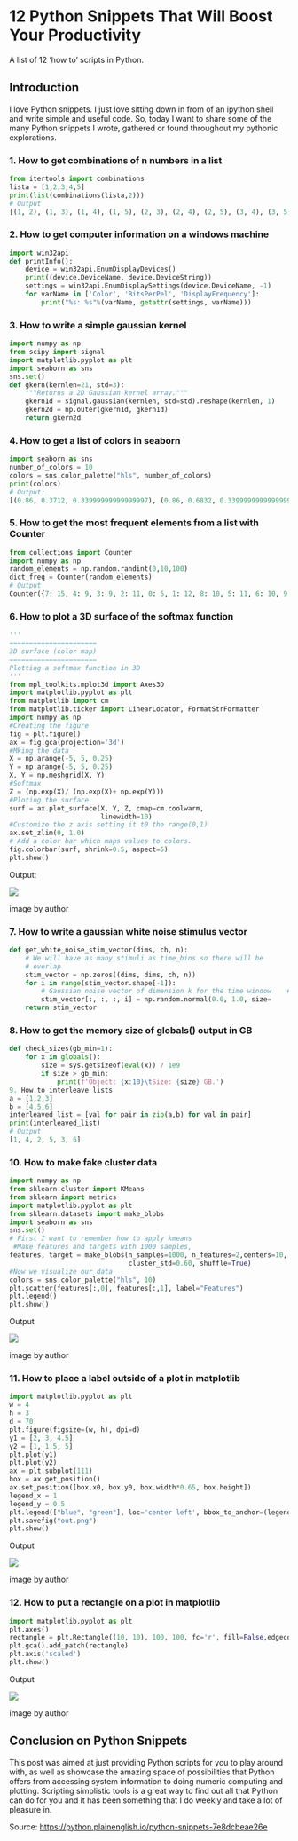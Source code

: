 # 12 Python Snippets That Will Boost Your Productivity
A list of 12 ‘how to’ scripts in Python.

## Introduction
I love Python snippets. I just love sitting down in from of an ipython shell and write simple and useful code. So, today I want to share some of the many Python snippets I wrote, gathered or found throughout my pythonic explorations.

### 1. How to get combinations of n numbers in a list

```python
from itertools import combinations
lista = [1,2,3,4,5]
print(list(combinations(lista,2)))
# Output
[(1, 2), (1, 3), (1, 4), (1, 5), (2, 3), (2, 4), (2, 5), (3, 4), (3, 5), (4, 5)]
```


### 2. How to get computer information on a windows machine

```python
import win32api
def printInfo():
    device = win32api.EnumDisplayDevices()
    print((device.DeviceName, device.DeviceString))
    settings = win32api.EnumDisplaySettings(device.DeviceName, -1)
    for varName in ['Color', 'BitsPerPel', 'DisplayFrequency']:
        print("%s: %s"%(varName, getattr(settings, varName)))
```

### 3. How to write a simple gaussian kernel

```python
import numpy as np
from scipy import signal
import matplotlib.pyplot as plt
import seaborn as sns
sns.set()
def gkern(kernlen=21, std=3):
    """Returns a 2D Gaussian kernel array."""
    gkern1d = signal.gaussian(kernlen, std=std).reshape(kernlen, 1)
    gkern2d = np.outer(gkern1d, gkern1d)
    return gkern2d
```

### 4. How to get a list of colors in seaborn

```python
import seaborn as sns
number_of_colors = 10
colors = sns.color_palette("hls", number_of_colors)
print(colors)
# Output:
[(0.86, 0.3712, 0.33999999999999997), (0.86, 0.6832, 0.33999999999999997), (0.7247999999999999, 0.86, 0.33999999999999997), (0.41279999999999994, 0.86, 0.33999999999999997), (0.33999999999999997, 0.86, 0.5792000000000002), (0.33999999999999997, 0.8287999999999999, 0.86), (0.33999999999999997, 0.5167999999999995, 0.86), (0.4752000000000003, 0.33999999999999997, 0.86), (0.7871999999999999, 0.33999999999999997, 0.86), (0.86, 0.33999999999999997, 0.6207999999999999)]
```

### 5. How to get the most frequent elements from a list with Counter

```python
from collections import Counter
import numpy as np
random_elements = np.random.randint(0,10,100)
dict_freq = Counter(random_elements)
# Output
Counter({7: 15, 4: 9, 3: 9, 2: 11, 0: 5, 1: 12, 8: 10, 5: 11, 6: 10, 9: 8})
```

### 6. How to plot a 3D surface of the softmax function

```python
'''
======================
3D surface (color map)
======================
Plotting a softmax function in 3D
'''
from mpl_toolkits.mplot3d import Axes3D
import matplotlib.pyplot as plt
from matplotlib import cm
from matplotlib.ticker import LinearLocator, FormatStrFormatter
import numpy as np
#Creating the figure
fig = plt.figure()
ax = fig.gca(projection='3d')
#Mking the data
X = np.arange(-5, 5, 0.25)
Y = np.arange(-5, 5, 0.25)
X, Y = np.meshgrid(X, Y)
#Softmax
Z = (np.exp(X)/ (np.exp(X)+ np.exp(Y)))
#Ploting the surface.
surf = ax.plot_surface(X, Y, Z, cmap=cm.coolwarm,
                       linewidth=10)
#Customize the z axis setting it t0 the range(0,1)
ax.set_zlim(0, 1.0)
# Add a color bar which maps values to colors.
fig.colorbar(surf, shrink=0.5, aspect=5)
plt.show()
```

Output:

![](https://miro.medium.com/max/640/1*WFRXd-thHt5XGQ3B2CsfHQ.png)

image by author


### 7. How to write a gaussian white noise stimulus vector
```python
def get_white_noise_stim_vector(dims, ch, n):
    # We will have as many stimuli as time_bins so there will be   
    # overlap
    stim_vector = np.zeros((dims, dims, ch, n))
    for i in range(stim_vector.shape[-1]):
        # Gaussian noise vector of dimension k for the time window    # 200(milliseconds)
        stim_vector[:, :, :, i] = np.random.normal(0.0, 1.0, size=       (dims, dims, ch))
    return stim_vector
```

### 8. How to get the memory size of globals() output in GB
```python
def check_sizes(gb_min=1):
    for x in globals():
        size = sys.getsizeof(eval(x)) / 1e9
        if size > gb_min:
            print(f'Object: {x:10}\tSize: {size} GB.')
9. How to interleave lists
a = [1,2,3]
b = [4,5,6]
interleaved_list = [val for pair in zip(a,b) for val in pair]
print(interleaved_list)
# Output
[1, 4, 2, 5, 3, 6]
```


### 10. How to make fake cluster data
```python
import numpy as np
from sklearn.cluster import KMeans
from sklearn import metrics
import matplotlib.pyplot as plt
from sklearn.datasets import make_blobs
import seaborn as sns
sns.set()
# First I want to remember how to apply kmeans
 #Make features and targets with 1000 samples,
features, target = make_blobs(n_samples=1000, n_features=2,centers=10,
                              cluster_std=0.60, shuffle=True)
#Now we visualize our data
colors = sns.color_palette("hls", 10)
plt.scatter(features[:,0], features[:,1], label="Features") 
plt.legend()
plt.show()
```

Output

![](https://miro.medium.com/max/640/1*mhW007b93sRS3TPwZAuvLQ.png)

image by author


### 11. How to place a label outside of a plot in matplotlib
```python
import matplotlib.pyplot as plt
w = 4
h = 3
d = 70
plt.figure(figsize=(w, h), dpi=d)
y1 = [2, 3, 4.5]
y2 = [1, 1.5, 5]
plt.plot(y1)
plt.plot(y2)
ax = plt.subplot(111)
box = ax.get_position()
ax.set_position([box.x0, box.y0, box.width*0.65, box.height])
legend_x = 1
legend_y = 0.5
plt.legend(["blue", "green"], loc='center left', bbox_to_anchor=(legend_x, legend_y))
plt.savefig("out.png")
plt.show()
```

Output

![](https://miro.medium.com/max/280/1*j5-myu0_nvZkurXOmZogyQ.png)

image by author

### 12. How to put a rectangle on a plot in matplotlib
```python
import matplotlib.pyplot as plt
plt.axes()
rectangle = plt.Rectangle((10, 10), 100, 100, fc='r', fill=False,edgecolor="r")
plt.gca().add_patch(rectangle)
plt.axis('scaled')
plt.show()
```

Output

![](https://miro.medium.com/max/640/1*C_jQOgaOjeKaH1aLGZ13GA.png)

image by author

## Conclusion on Python Snippets
This post was aimed at just providing Python scripts for you to play around with, as well as showcase the amazing space of possibilities that Python offers from accessing system information to doing numeric computing and plotting.
Scripting simplistic tools is a great way to find out all that Python can do for you and it has been something that I do weekly and take a lot of pleasure in.

Source: https://python.plainenglish.io/python-snippets-7e8dcbeae26e